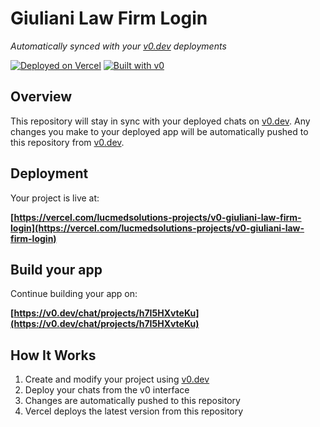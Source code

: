# Giuliani Law Firm Login

*Automatically synced with your [v0.dev](https://v0.dev) deployments*

[![Deployed on Vercel](https://img.shields.io/badge/Deployed%20on-Vercel-black?style=for-the-badge&logo=vercel)](https://vercel.com/lucmedsolutions-projects/v0-giuliani-law-firm-login)
[![Built with v0](https://img.shields.io/badge/Built%20with-v0.dev-black?style=for-the-badge)](https://v0.dev/chat/projects/h7I5HXvteKu)

## Overview

This repository will stay in sync with your deployed chats on [v0.dev](https://v0.dev).
Any changes you make to your deployed app will be automatically pushed to this repository from [v0.dev](https://v0.dev).

## Deployment

Your project is live at:

**[https://vercel.com/lucmedsolutions-projects/v0-giuliani-law-firm-login](https://vercel.com/lucmedsolutions-projects/v0-giuliani-law-firm-login)**

## Build your app

Continue building your app on:

**[https://v0.dev/chat/projects/h7I5HXvteKu](https://v0.dev/chat/projects/h7I5HXvteKu)**

## How It Works

1. Create and modify your project using [v0.dev](https://v0.dev)
2. Deploy your chats from the v0 interface
3. Changes are automatically pushed to this repository
4. Vercel deploys the latest version from this repository